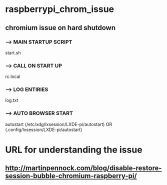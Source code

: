 # raspberrypi_chrom_issue
## chromium issue on hard shutdown

### --> MAIN STARTUP SCRIPT
start.sh

### --> CALL ON START UP
rc.local

### --> LOG ENTIRIES
log.txt

### --> AUTO BROWSER START
autostart (/etc/xdg/lxsession/LXDE-pi/autostart) OR (.config/lxsession/LXDE-pi/autostart)

# URL for understanding the issue
## http://martinpennock.com/blog/disable-restore-session-bubble-chromium-raspberry-pi/